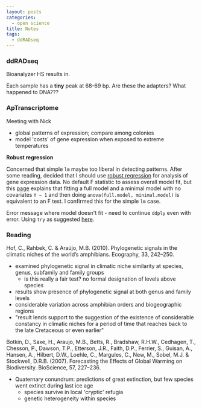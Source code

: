 ```yaml
---
layout: posts
categories: 
  - open science
title: Notes
tags: 
  - ddRADseq
---
```



### ddRADseq

Bioanalyzer HS results in. 

Each sample has a **tiny** peak at 68-69 bp. Are these the adapters? What happened to DNA???

### ApTranscriptome

Meeting with Nick 

- global patterns of expression; compare among colonies
- model 'costs' of gene expression when exposed to extreme temperatures

**Robust regression**

Concerned that simple `lm` maybe too liberal in detecting patterns. After some reading, decided that I should use [robust regression](http://en.wikipedia.org/wiki/Robust_regression) for analysis of gene expression data. No default F statistic to assess overall model fit, but this [page](https://stat.ethz.ch/pipermail/r-sig-robust/2010/000290.html) explains that fitting a full model and a minimal model with no covariates `Y ~ 1` and then doing `anova(full.model, minimal.model)` is equivalent to an F test. I confirmed this for the simple `lm` case. 

Error message where model doesn't fit - need to continue `ddply` even with error. Using `try` as suggested [here](http://stackoverflow.com/questions/8852406/r-script-how-to-continue-code-execution-on-error).



### Reading

Hof, C., Rahbek, C. & Araújo, M.B. (2010). Phylogenetic signals in the climatic niches of the world’s amphibians. Ecography, 33, 242–250.

  - examined phylogenetic signal in climatic niche similarity at species, genus, subfamily and family groups 
    - is this really a fair test? no formal designation of levels above species
  - results show presence of phylogenetic signal at both genus and family levels
  - considerable variation across amphibian orders and biogeographic regions
  - "result lends support to the suggestion of the existence of considerable constancy in climatic niches for a period of time that reaches back to the late Cretaceous or even earlier"


Botkin, D., Saxe, H., Araujo, M.B., Betts, R., Bradshaw, R.H.W., Cedhagen, T., Chesson, P., Dawson, T.P., Etterson, J.R., Faith, D.P., Ferrier, S., Guisan, A., Hansen, A., Hilbert, D.W., Loehle, C., Margules, C., New, M., Sobel, M.J. & Stockwell, D.R.B. (2007). Forecasting the Effects of Global Warming on Biodiversity. BioScience, 57, 227–236.

  - Quaternary conundrum: predictions of great extinction, but few species went extinct during last ice age
    - species survive in local 'cryptic' refugia
    - genetic heterogeneity within species
